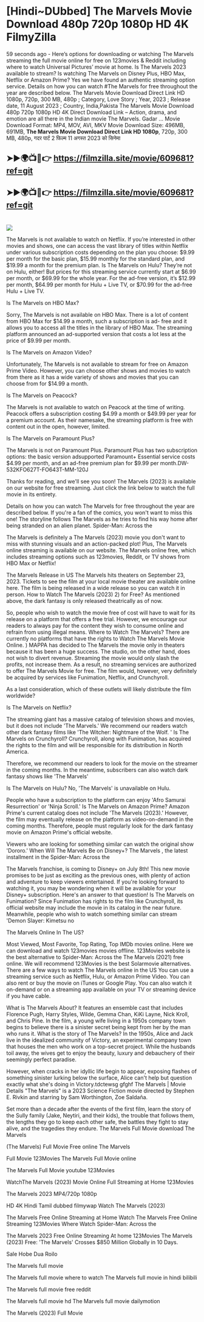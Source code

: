 # [Hindi~DUbbed] The Marvels Movie Download 480p 720p 1080p HD 4K FilmyZilla


59 seconds ago - Here’s options for downloading or watching The Marvels streaming the full movie online for free on 123movies & Reddit including where to watch Universal Pictures’ movie at home. Is The Marvels 2023 available to stream? Is watching The Marvels on Disney Plus, HBO Max, Netflix or Amazon Prime? Yes we have found an authentic streaming option service. Details on how you can watch #The Marvels for free throughout the year are described below. The Marvels Movie Download Direct Link HD 1080p, 720p, 300 MB, 480p ; Category, Love Story ; Year, 2023 ; Release date, 11 August 2023 ; Country, India,Pakista The Marvels Movie Download 480p 720p 1080p HD 4K Direct Download Link – Action, drama, and emotion are all there in the Indian movie The Marvels. Gadar ...
Movie Download Format: MP4, MOV, AVI, MKV
Movie Download Size: 496MB, 691MB, **The Marvels Movie Download Direct Link HD 1080p**, 720p, 300 MB, 480p, गदर पार्ट 2 फिल्म 11 अगस्त 2023 को सिनेमा

## ➤►🌍📺📱👉   https://filmzilla.site/movie/609681?ref=git

## ➤►🌍📺📱👉   https://filmzilla.site/movie/609681?ref=git

#

<img src="https://image.tmdb.org/t/p/w780//criPrxkTggCra1jch49jsiSeXo1.jpg" />

The Marvels is not available to watch on Netflix. If you’re interested in other movies and shows, one can access the vast library of titles within Netflix under various subscription costs depending on the plan you choose: $9.99 per month for the basic plan, $15.99 monthly for the standard plan, and $19.99 a month for the premium plan. Is The Marvels on Hulu? They’re not on Hulu, either! But prices for this streaming service currently start at $6.99 per month, or $69.99 for the whole year. For the ad-free version, it’s $12.99 per month, $64.99 per month for Hulu + Live TV, or $70.99 for the ad-free Hulu + Live TV.

Is The Marvels on HBO Max?

Sorry, The Marvels is not available on HBO Max. There is a lot of content from HBO Max for $14.99 a month, such a subscription is ad- free and it allows you to access all the titles in the library of HBO Max. The streaming platform announced an ad-supported version that costs a lot less at the price of $9.99 per month.

Is The Marvels on Amazon Video?

Unfortunately, The Marvels is not available to stream for free on Amazon Prime Video. However, you can choose other shows and movies to watch from there as it has a wide variety of shows and movies that you can choose from for $14.99 a month.

Is The Marvels on Peacock?

The Marvels is not available to watch on Peacock at the time of writing. Peacock offers a subscription costing $4.99 a month or $49.99 per year for a premium account. As their namesake, the streaming platform is free with content out in the open, however, limited.

Is The Marvels on Paramount Plus?

The Marvels is not on Paramount Plus. Paramount Plus has two subscription options: the basic version adsupported Paramount+ Essential service costs $4.99 per month, and an ad-free premium plan for $9.99 per month.DW-532KFO627T-FO643T-MM-120J

Thanks for reading, and we'll see you soon! The Marvels (2023) is available on our website for free streaming. Just click the link below to watch the full movie in its entirety.

Details on how you can watch The Marvels for free throughout the year are described below. If you're a fan of the comics, you won't want to miss this one! The storyline follows The Marvels as he tries to find his way home after being stranded on an alien planet. Spider-Man: Across the

The Marvels is definitely a The Marvels (2023) movie you don't want to miss with stunning visuals and an action-packed plot! Plus, The Marvels online streaming is available on our website. The Marvels online free, which includes streaming options such as 123movies, Reddit, or TV shows from HBO Max or Netflix!

The Marvels Release in US The Marvels hits theaters on September 23, 2023. Tickets to see the film at your local movie theater are available online here. The film is being released in a wide release so you can watch it in person. How to Watch The Marvels (2023) 2) for Free? As mentioned above, the dark fantasy is only released theatrically as of now.

So, people who wish to watch the movie free of cost will have to wait for its release on a platform that offers a free trial. However, we encourage our readers to always pay for the content they wish to consume online and refrain from using illegal means. Where to Watch The Marvels? There are currently no platforms that have the rights to Watch The Marvels Movie Online. ) MAPPA has decided to The Marvels the movie only in theaters because it has been a huge success. The studio, on the other hand, does not wish to divert revenue. Streaming the movie would only slash the profits, not increase them. As a result, no streaming services are authorized to offer The Marvels Movie for free. The film would, however, very definitely be acquired by services like Funimation, Netflix, and Crunchyroll.

As a last consideration, which of these outlets will likely distribute the film worldwide?

Is The Marvels on Netflix?

The streaming giant has a massive catalog of television shows and movies, but it does not include 'The Marvels.' We recommend our readers watch other dark fantasy films like 'The Witcher: Nightmare of the Wolf. ' Is The Marvels on Crunchyroll? Crunchyroll, along with Funimation, has acquired the rights to the film and will be responsible for its distribution in North America.

Therefore, we recommend our readers to look for the movie on the streamer in the coming months. In the meantime, subscribers can also watch dark fantasy shows like 'The Marvels'

Is The Marvels on Hulu? No, 'The Marvels' is unavailable on Hulu.

People who have a subscription to the platform can enjoy 'Afro Samurai Resurrection' or 'Ninja Scroll.' Is The Marvels on Amazon Prime? Amazon Prime's current catalog does not include 'The Marvels (2023).' However, the film may eventually release on the platform as video-on-demand in the coming months. Therefore, people must regularly look for the dark fantasy movie on Amazon Prime's official website.

Viewers who are looking for something similar can watch the original show 'Dororo.' When Will The Marvels Be on Disney+? The Marvels , the latest installment in the Spider-Man: Across the

The Marvels franchise, is coming to Disney+ on July 8th! This new movie promises to be just as exciting as the previous ones, with plenty of action and adventure to keep viewers entertained. If you're looking forward to watching it, you may be wondering when it will be available for your Disney+ subscription. Here's an answer to that question! Is The Marvels on Funimation? Since Funimation has rights to the film like Crunchyroll, its official website may include the movie in its catalog in the near future. Meanwhile, people who wish to watch something similar can stream 'Demon Slayer: Kimetsu no

The Marvels Online In The US?

Most Viewed, Most Favorite, Top Rating, Top IMDb movies online. Here we can download and watch 123movies movies offline. 123Movies website is the best alternative to Spider-Man: Across the The Marvels (2021) free online. We will recommend 123Movies is the best Solarmovie alternatives. There are a few ways to watch The Marvels online in the US You can use a streaming service such as Netflix, Hulu, or Amazon Prime Video. You can also rent or buy the movie on iTunes or Google Play. You can also watch it on-demand or on a streaming app available on your TV or streaming device if you have cable.

What is The Marvels About? It features an ensemble cast that includes Florence Pugh, Harry Styles, Wilde, Gemma Chan, KiKi Layne, Nick Kroll, and Chris Pine. In the film, a young wife living in a 1950s company town begins to believe there is a sinister secret being kept from her by the man who runs it. What is the story of The Marvels? In the 1950s, Alice and Jack live in the idealized community of Victory, an experimental company town that houses the men who work on a top-secret project. While the husbands toil away, the wives get to enjoy the beauty, luxury and debauchery of their seemingly perfect paradise.

However, when cracks in her idyllic life begin to appear, exposing flashes of something sinister lurking below the surface, Alice can't help but question exactly what she's doing in Victory.tdctewsg gfghf The Marvels | Movie Details "The Marvels" is a 2023 Science Fiction movie directed by Stephen E. Rivkin and starring by Sam Worthington, Zoe Saldaña.

Set more than a decade after the events of the first film, learn the story of the Sully family (Jake, Neytiri, and their kids), the trouble that follows them, the lengths they go to keep each other safe, the battles they fight to stay alive, and the tragedies they endure. The Marvels Full Movie download The Marvels

(The Marvels) Full Movie Free online The Marvels

Full Movie 123Movies The Marvels Full Movie online

The Marvels Full Movie youtube 123Movies

WatchThe Marvels (2023) Movie Online Full Streaming at Home 123Movies

The Marvels 2023 MP4/720p 1080p

HD 4K Hindi Tamil dubbed filmywap Watch The Marvels (2023)

The Marvels Free Online Streaming at Home Watch The Marvels Free Online Streaming 123Movies Where Watch Spider-Man: Across the

The Marvels 2023 Free Online Streaming At home 123Movies The Marvels (2023) Free: 'The Marvels' Crosses $850 Million Globally in 10 Days.

Sale Hobe Dua Roilo

The Marvels full movie

The Marvels full movie where to watch The Marvels full movie in hindi bilibili

The Marvels full movie free reddit

The Marvels full movie hd The Marvels full movie dailymotion

The Marvels (2023) Full Movie